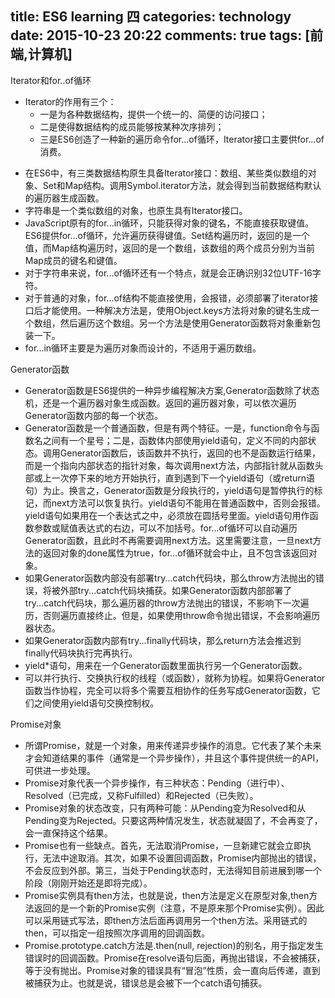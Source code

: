 title: ES6 learning 四
categories: technology 
date: 2015-10-23 20:22
comments: true
tags: [前端,计算机]
---
Iterator和for..of循环
* Iterator的作用有三个：
    * 一是为各种数据结构，提供一个统一的、简便的访问接口；
    * 二是使得数据结构的成员能够按某种次序排列；
    * 三是ES6创造了一种新的遍历命令for...of循环，Iterator接口主要供for...of消费。

<!-- more -->

* 在ES6中，有三类数据结构原生具备Iterator接口：数组、某些类似数组的对象、Set和Map结构。调用Symbol.iterator方法，就会得到当前数据结构默认的遍历器生成函数。
* 字符串是一个类似数组的对象，也原生具有Iterator接口。
* JavaScript原有的for...in循环，只能获得对象的键名，不能直接获取键值。ES6提供for...of循环，允许遍历获得键值。Set结构遍历时，返回的是一个值，而Map结构遍历时，返回的是一个数组，该数组的两个成员分别为当前Map成员的键名和键值。
* 对于字符串来说，for...of循环还有一个特点，就是会正确识别32位UTF-16字符。
* 对于普通的对象，for...of结构不能直接使用，会报错，必须部署了iterator接口后才能使用。一种解决方法是，使用Object.keys方法将对象的键名生成一个数组，然后遍历这个数组。另一个方法是使用Generator函数将对象重新包装一下。
* for...in循环主要是为遍历对象而设计的，不适用于遍历数组。

Generator函数
* Generator函数是ES6提供的一种异步编程解决方案,Generator函数除了状态机，还是一个遍历器对象生成函数。返回的遍历器对象，可以依次遍历Generator函数内部的每一个状态。
* Generator函数是一个普通函数，但是有两个特征。一是，function命令与函数名之间有一个星号；二是，函数体内部使用yield语句，定义不同的内部状态。调用Generator函数后，该函数并不执行，返回的也不是函数运行结果，而是一个指向内部状态的指针对象，每次调用next方法，内部指针就从函数头部或上一次停下来的地方开始执行，直到遇到下一个yield语句（或return语句）为止。换言之，Generator函数是分段执行的，yield语句是暂停执行的标记，而next方法可以恢复执行。yield语句不能用在普通函数中，否则会报错。yield语句如果用在一个表达式之中，必须放在圆括号里面。yield语句用作函数参数或赋值表达式的右边，可以不加括号。for...of循环可以自动遍历Generator函数，且此时不再需要调用next方法。这里需要注意，一旦next方法的返回对象的done属性为true，for...of循环就会中止，且不包含该返回对象。
* 如果Generator函数内部没有部署try...catch代码块，那么throw方法抛出的错误，将被外部try...catch代码块捕获。如果Generator函数内部部署了try...catch代码块，那么遍历器的throw方法抛出的错误，不影响下一次遍历，否则遍历直接终止。但是，如果使用throw命令抛出错误，不会影响遍历器状态。
* 如果Generator函数内部有try...finally代码块，那么return方法会推迟到finally代码块执行完再执行。
* yield*语句，用来在一个Generator函数里面执行另一个Generator函数。
* 可以并行执行、交换执行权的线程（或函数），就称为协程。如果将Generator函数当作协程，完全可以将多个需要互相协作的任务写成Generator函数，它们之间使用yield语句交换控制权。

Promise对象
* 所谓Promise，就是一个对象，用来传递异步操作的消息。它代表了某个未来才会知道结果的事件（通常是一个异步操作），并且这个事件提供统一的API，可供进一步处理。
* Promise对象代表一个异步操作，有三种状态：Pending（进行中）、Resolved（已完成，又称Fulfilled）和Rejected（已失败）。
* Promise对象的状态改变，只有两种可能：从Pending变为Resolved和从Pending变为Rejected。只要这两种情况发生，状态就凝固了，不会再变了，会一直保持这个结果。
* Promise也有一些缺点。首先，无法取消Promise，一旦新建它就会立即执行，无法中途取消。其次，如果不设置回调函数，Promise内部抛出的错误，不会反应到外部。第三，当处于Pending状态时，无法得知目前进展到哪一个阶段（刚刚开始还是即将完成）。
* Promise实例具有then方法，也就是说，then方法是定义在原型对象,then方法返回的是一个新的Promise实例（注意，不是原来那个Promise实例）。因此可以采用链式写法，即then方法后面再调用另一个then方法。采用链式的then，可以指定一组按照次序调用的回调函数。
* Promise.prototype.catch方法是.then(null, rejection)的别名，用于指定发生错误时的回调函数。Promise在resolve语句后面，再抛出错误，不会被捕获，等于没有抛出。Promise对象的错误具有“冒泡”性质，会一直向后传递，直到被捕获为止。也就是说，错误总是会被下一个catch语句捕获。